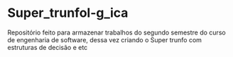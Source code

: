 # Super_trunfol-g_ica
Repositório feito para armazenar trabalhos do segundo semestre do curso de engenharia de software, dessa vez criando o Super trunfo com estruturas de decisão e etc
